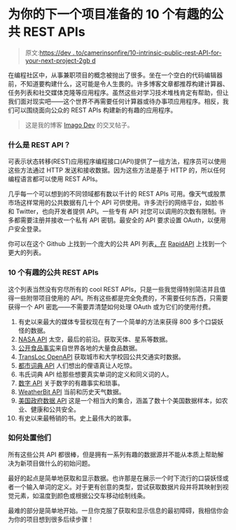 # 为你的下一个项目准备的 10 个有趣的公共 REST APIs

> 原文:[https://dev . to/camerinsonfire/10-intrinsic-public-rest-API-for-your-next-project-2gb d](https://dev.to/camerenisonfire/10-intriguing-public-rest-apis-for-your-next-project-2gbd)

在编程社区中，从事兼职项目的概念被抛出了很多。坐在一个空白的代码编辑器前，不知道要构建什么，这可能是令人生畏的。许多博客文章都推荐构建计算器、任务列表和社交媒体克隆等应用程序。虽然这些对学习技术堆栈肯定有帮助，但让我们面对现实吧——这个世界不再需要任何计算器或待办事项应用程序。相反，我们可以围绕面向公众的 REST APIs 构建新的有趣的应用程序。

> 这是我的博客 [Imago Dev](https://imago.dev) 的交叉帖子。

### [](#whats-a-rest-api)什么是 REST API？

可表示状态转移(REST)应用程序编程接口(API)提供了一组方法，程序员可以使用这些方法通过 HTTP 发送和接收数据。因为这些方法是基于 HTTP 的，所以任何编程语言都可以使用 REST APIs。

几乎每一个可以想到的不同领域都有数以千计的 REST APIs 可用。像天气或股票市场这样常用的公共数据有几十个 API 可供使用。许多流行的网络平台，如脸书和 Twitter，也向开发者提供 API。一些专有 API 对您可以调用的次数有限制。许多都需要注册并接收一个私有 API 密钥。最安全的 API 要求设置 OAuth，以便用户安全登录。

你可以在这个 Github 上找到一个庞大的公共 API 列表[，在](https://github.com/public-apis/public-apis) [RapidAPI](https://rapidapi.com) 上找到一个更大的列表。

### [](#10-intriguing-public-rest-apis)10 个有趣的公共 REST APIs

这个列表当然没有穷尽所有的 cool REST APIs，只是一些我觉得特别简洁并且值得一些附带项目使用的 API。所有这些都是完全免费的，不需要任何东西，只需要获得一个 API 密匙——不需要弄清楚如何处理 OAuth 或为它们的使用付费。

1.  有史以来最大的媒体专营权现在有了一个简单的方法来获得 800 多个口袋妖怪的数据。
2.  [NASA API](https://api.nasa.gov/index.html) 太空，最后的前沿。获取天体、星系等数据。
3.  [公开食品事实](https://world.openfoodfacts.org/data)来自世界各地的大量食品数据。
4.  [TransLoc OpenAPI](https://rapidapi.com/transloc/api/openapi-1-2) 获取城市和大学校园公共交通实时数据。
5.  [都市词典 API](https://rapidapi.com/community/api/urban-dictionary) 人们想出的俚语真让人吃惊。
6.  韦氏词典 API 给那些想要真实单词的定义和同义词的人。
7.  [数字 API](http://numbersapi.com) 关于数字的有趣事实和琐事。
8.  [WeatherBit API](https://www.weatherbit.io/api) 当前和历史天气数据。
9.  [美国政府数据 API](https://www.data.gov/developers/apis) 这是一个相当大的集合，涵盖了数十个美国数据样本，如农业、健康和公共安全。
10.  有史以来最畅销的书。史上最伟大的故事。

### [](#what-to-do-with-them)如何处置他们

所有这些公共 API 都很棒，但是拥有一系列有趣的数据源并不能从本质上帮助解决为新项目做什么的初始问题。

最好的起点是简单地获取和显示数据。也许那是在展示一个时下流行的口袋妖怪或者一个输入单词的定义。对于更有创意的类型，尝试获取数据片段并将其映射到视觉元素，如温度到颜色或根据公交车移动绘制线条。

最难的部分是简单地开始。一旦你克服了获取和显示信息的最初障碍，我相信你会为你的项目想到很多后续步骤！